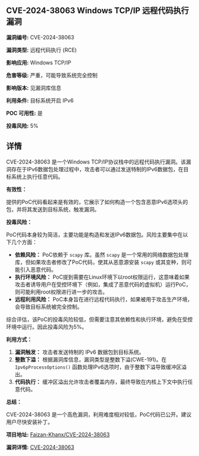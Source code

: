 ## CVE-2024-38063 Windows TCP/IP 远程代码执行漏洞

**漏洞编号:** CVE-2024-38063

**漏洞类型:** 远程代码执行 (RCE)

**影响应用:** Windows TCP/IP

**危害等级:** 严重，可能导致系统完全控制

**影响版本:** 见漏洞库信息

**利用条件:** 目标系统开启 IPv6

**POC 可用性:** 是

**投毒风险:** 5%

## 详情

CVE-2024-38063 是一个Windows TCP/IP协议栈中的远程代码执行漏洞。该漏洞存在于IPv6数据包处理过程中，攻击者可以通过发送特制的IPv6数据包，在目标系统上执行任意代码。

**有效性：**

提供的PoC代码看起来是有效的，它展示了如何构造一个包含恶意IPv6选项头的包，并将其发送到目标系统，触发漏洞。

**投毒风险：**

PoC代码本身较为简洁，主要功能是构造和发送IPv6数据包。风险主要集中在以下几个方面：

*   **依赖风险：** PoC依赖于 `scapy` 库。虽然 `scapy` 是一个常用的网络数据包处理库，但如果攻击者修改了PoC代码，使其从恶意源安装 `scapy` 或其变种，则可能引入恶意代码。
*   **执行环境风险：** PoC提到需要在Linux环境下以root权限运行，这意味着如果攻击者诱导用户在受控环境下（例如，集成了恶意代码的虚拟机）运行PoC，则可能利用root权限进行进一步的攻击。
*   **远程利用风险：** PoC本身旨在进行远程代码执行，如果被用于攻击生产环境，会导致目标系统被完全控制。

综合评估，该PoC的投毒风险较低，但需要注意其依赖性和执行环境，避免在受控环境中运行。因此投毒风险为5%。

**利用方式：**

1.  **漏洞触发：** 攻击者发送特制的 IPv6 数据包到目标系统。
2.  **整数下溢：**  根据漏洞库信息，漏洞类型是整数下溢(CWE-191)。在 `Ipv6pProcessOptions()` 函数处理IPv6选项时，由于整数下溢导致缓冲区溢出。
3.  **代码执行：**  缓冲区溢出允许攻击者覆盖内存，最终导致在内核上下文中执行任意代码。

**总结：**

CVE-2024-38063 是一个高危漏洞，利用难度相对较低，PoC代码已公开。建议用户尽快安装补丁。

**项目地址:** [Faizan-Khanx/CVE-2024-38063](https://github.com/Faizan-Khanx/CVE-2024-38063)

**漏洞详情:** [CVE-2024-38063](https://nvd.nist.gov/vuln/detail/CVE-2024-38063)
